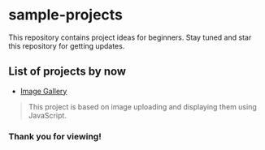 # sample-projects
This repository contains project ideas for beginners.
Stay tuned and star this repository for getting updates.  
## List of projects by now
* [Image Gallery](https://snehil-pandey.github.io/sample-projects/image-gallery/) 
> This project is based on image uploading and displaying them using JavaScript. 

### Thank you for viewing! 
